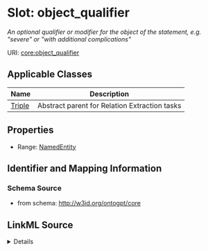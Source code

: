# Slot: object_qualifier
_An optional qualifier or modifier for the object of the statement, e.g. "severe" or "with additional complications"_


URI: [core:object_qualifier](http://w3id.org/ontogpt/core/object_qualifier)



<!-- no inheritance hierarchy -->




## Applicable Classes

| Name | Description |
| --- | --- |
[Triple](Triple.md) | Abstract parent for Relation Extraction tasks






## Properties

* Range: [NamedEntity](NamedEntity.md)







## Identifier and Mapping Information







### Schema Source


* from schema: http://w3id.org/ontogpt/core




## LinkML Source

<details>
```yaml
name: object_qualifier
description: An optional qualifier or modifier for the object of the statement, e.g.
  "severe" or "with additional complications"
from_schema: http://w3id.org/ontogpt/core
rank: 1000
alias: object_qualifier
owner: Triple
domain_of:
- Triple
range: NamedEntity

```
</details>